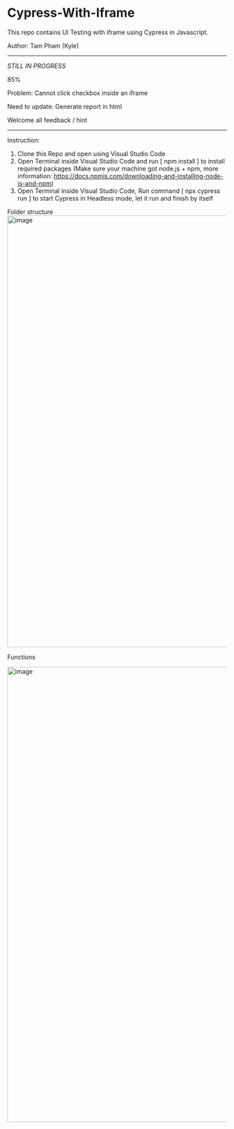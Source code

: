 # Cypress-With-Iframe

This repo contains UI Testing with iframe using Cypress in Javascript.

Author: Tam Pham (Kyle)


----------------------------------------------------------
*STILL IN PROGRESS*

85%

Problem: Cannot click checkbox inside an iframe

Need to update: Generate report in html 

Welcome all feedback / hint

----------------------------------------------------------

Instruction:

1. Clone this Repo and open using Visual Studio Code
2. Open Terminal inside Visual Studio Code and run [ npm install ] to install required packages (Make sure your machine got node.js + npm, more information: https://docs.npmjs.com/downloading-and-installing-node-js-and-npm)
4. Open Terminal inside Visual Studio Code, Run command [ npx cypress run ] to start Cypress in Headless mode, let it run and finish by itself

Folder structure 
<img width="988" alt="image" src="https://user-images.githubusercontent.com/73167411/172040331-3a9598b6-876d-438a-b901-a87724dc7d98.png">

Functions

<img width="1042" alt="image" src="https://user-images.githubusercontent.com/73167411/172040622-83c52886-52af-445b-9b9e-13c8720eaad6.png">
